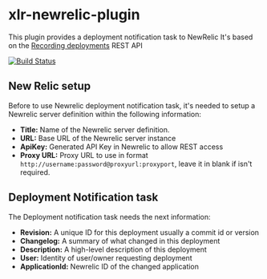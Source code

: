 # xlr-newrelic-plugin

This plugin provides a deployment notification task to NewRelic
It's based on the [Recording deployments](https://docs.newrelic.com/docs/apm/new-relic-apm/maintenance/recording-deployments) REST API

[![Build Status][xld-newrelic-travis-image] ][xld-newrelic-travis-url]

[xld-newrelic-travis-image]: https://travis-ci.org/xebialabs-community/xlr-newrelic-plugin.svg?branch=master
[xld-newrelic-travis-url]: https://travis-ci.org/xebialabs-community/xlr-newrelic-plugin


## New Relic setup

Before to use Newrelic deployment notification task, it's needed to setup a Newrelic server definition within the following information:

- **Title:** Name of the Newrelic server definition.
- **URL:** Base URL of the Newrelic server instance
- **ApiKey:** Generated API Key in Newrelic to allow REST access
- **Proxy URL:** Proxy URL to use in format `http://username:password@proxyurl:proxyport`, leave it in blank if isn't required.

## Deployment Notification task

The Deployment notification task needs the next information:

- **Revision:** A unique ID for this deployment usually a commit id or version
- **Changelog:** A summary of what changed in this deployment
- **Description:**  A high-level description of this deployment
- **User:** Identity of user/owner requesting deployment
- **ApplicationId:** Newrelic ID of the changed application

